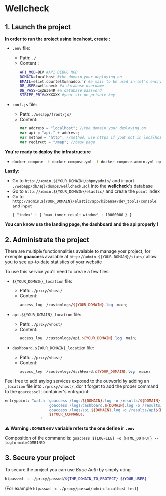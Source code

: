 # Wellcheck

## 1. Launch the project

**In order to run the project using localhost, create :**

- `.env` file:
  * Path: `./`
  * Content :
    ```bash
    API_MOD=DEV #API DEBUG MOD
    DOMAIN=localhost #the domain your deploying on
    EMAIL=eliot.courtel@wanadoo.fr #a mail to be used in let's encrypt
    DB_USER=wellcheck #a database username
    DB_PASS=1q2W3e4R #a database password
    STRIPE_PRIV=XXXXXX #your stripe private key
    ```

- `conf.js` file:
  * Path: `./webapp/front/js/`
  * Content:
    ```javascript
    var address = "localhost"; //the domain your deploying on
    var api = "api." + address;
    var method = "http"; //method, use https if yout not in localhost
    var redirect = "/map"; //base page
    ```


**You're ready to deploy the infrastructure**

* ```bash
  docker-compose -f docker-compose.yml -f docker-compose.admin.yml up -d
  ```

**Lastly:**

* Go to `http://admin.${YOUR_DOMAIN}/phpmyadmin/` and import `./webapp/db/sql/dumps/wellcheck.sql` into the **wellcheck**'s database
* Go to `http://admin.${YOUR_DOMAIN}/elastic/` and create the `point` index
* Go to `http://admin.${YOUR_DOMAIN}/elastic/app/kibana#/dev_tools/console` and input
  ```PUT /point_test/_settings
  { "index" : { "max_inner_result_window" : 10000000 } }
  ```
**You can know use the landing page, the dashboard and the api properly !**


## 2. Administrate the project

There are multiple functionnalities available to manage your project, for exemple **goaccess** available at `http://admin.${YOUR_DOMAIN}/stats/` allow you to see up-to-date statistics of your website

To use this service you'll need to create a few files:

- `${YOUR_DOMAIN}_location` file:
  * Path: `./proxy/vhost/`
  * Content:
    ```perl
    access_log  /customlogs/${YOUR_DOMAIN}.log  main;
    ```

- `api.${YOUR_DOMAIN}_location` file:
  * Path: `./proxy/vhost/`
  * Content:
    ```perl
    access_log  /customlogs/api.${YOUR_DOMAIN}.log  main;
    ```

- `dashboard.${YOUR_DOMAIN}_location` file:
  * Path: `./proxy/vhost/`
  * Content:
    ```perl
    access_log  /customlogs/dashboard.${YOUR_DOMAIN}.log  main;
    ```

Feel free to add anylog services exposed to the outworld by adding an `_location` file into `./proxy/vhost/`, don't forget to add the proper command to the `goaccesscli` container's entrypoint:
```perl
entrypoint: "watch `goaccess /logs/${DOMAIN}.log -o /results/${DOMAIN}.html --log-format=COMBINED;
                    goaccess /logs/dashboard.${DOMAIN}.log -o /results/dashboard${DOMAIN}.html --log-format=COMBINED;
                    goaccess /logs/api.${DOMAIN}.log -o /results/api${DOMAIN}.html --log-format=COMBINED;
                    ${YOUR_COMMAND};`
                "
```
**⚠️ Warning : `DOMAIN` env variable refer to the one define in `.env`**

Composition of the command is: `goaccess ${LOGFILE} -o {HTML_OUTPUT} --logformat=COMBINED`

## 3. Secure your project

To secure the project you can use *Basic Auth* by simply using
```bash
htpasswd -c ./proxy/passwd/${THE_DOMAIN_TO_PROTECT} ${YOUR_USER}
```
(For example `htpasswd -c ./proxy/passwd/admin.localhost test`)
